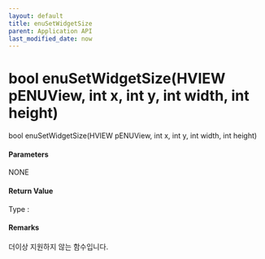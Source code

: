 ```yaml
---
layout: default
title: enuSetWidgetSize
parent: Application API
last_modified_date: now
---
```

# bool enuSetWidgetSize\(HVIEW pENUView, int x, int y, int width, int height\)

bool enuSetWidgetSize\(HVIEW pENUView, int x, int y, int width, int height\)

#### Parameters

NONE

#### Return Value

Type :

#### Remarks

더이상 지원하지 않는 함수입니다.

